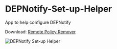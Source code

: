 # DEPNotify-Set-up-Helper
App to help configure DEPNotify

Download: [Remote Policy Remover](https://github.com/BIG-RAT/DEPNotify-Set-up-Helper/releases/download/current/DEPNotify-Set-up-Helper.zip)

![DEPNotify Set-up Helper](/images/app.png "DEPNotify Set-up Helper")

